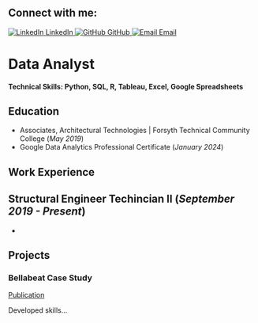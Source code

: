 ## Connect with me:

<div class="logos-container">
  <a href="https://www.linkedin.com/in/nicholas-voris/" class="logo-link" target="_blank">
    <img src="https://img.icons8.com/color/48/000000/linkedin.png" alt="LinkedIn"/>
    <span class="logo-text">LinkedIn</span>
  </a>

  <a href="https://github.com/NicholasVoris/" class="logo-link" target="_blank">
    <img src="https://img.icons8.com/ios/50/000000/github.png" alt="GitHub"/>
    <span class="logo-text">GitHub</span>
  </a>

  <a href="mailto:nicholasgvoris@gmail.com" class="logo-link" target="_blank">
    <img src="https://img.icons8.com/color/48/000000/gmail.png" alt="Email"/>
    <span class="logo-text">Email</span>
  </a>
</div>

# **Data Analyst**

#### Technical Skills: Python, SQL, R, Tableau, Excel, Google Spreadsheets

## Education
- Associates, Architectural Technologies | Forsyth Technical Community College (_May 2019_)								       		
- Google Data Analytics Professional Certificate (_January 2024_)	 			        		

## Work Experience
**Structural Engineer Techincian II (_September 2019 - Present_)**
- 
- 

## Projects
### Bellabeat Case Study
[Publication](https://www.kaggle.com/code/nickvoris/bellabeat-case-study/notebook)

Developed skills...
